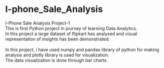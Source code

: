 # I-phone_Sale_Analysis
I-Phone Sale Analysis Project-1
<br>
This is first Python project in journey of learning Data Analytics.
<br>
In this project a large dataset of flipkart has analysed and visual representation of insights has been demonstrated.
<br>
<br>
In this project, i have used numpy and pandas library of python for making analysis and plotly library is used for visualization.
<br>
The data visualization is done through bar charts.



